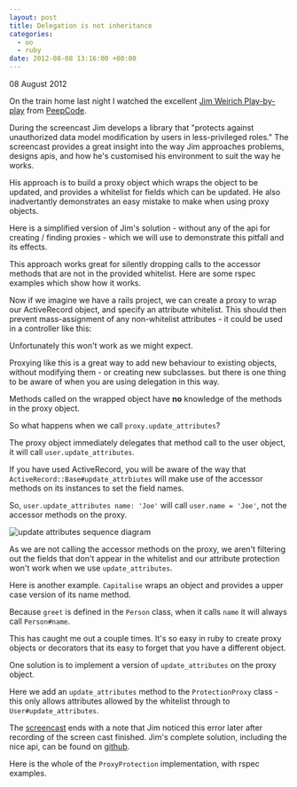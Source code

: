 ```yaml
---
layout: post
title: Delegation is not inheritance
categories:
  - oo
  - ruby
date: 2012-08-08 13:16:00 +00:00
---
```

<p class="date">08 August 2012</p>

On the train home last night I watched the excellent [Jim Weirich
Play-by-play](https://peepcode.com/products/play-by-play-jimweirich-ruby) from
[PeepCode](https://peepcode.com/).

During the screencast Jim develops a library that "protects against unauthorized
data model modification by users in less-privileged roles." The screencast
provides a great insight into the way Jim approaches problems, designs apis, and
how he's customised his environment to suit the way he works.

His approach is to build a proxy object which wraps the object to be updated,
and provides a whitelist for fields which can be updated. He also inadvertantly
demonstrates an easy mistake to make when using proxy objects.

Here is a simplified version of Jim's solution -  without any of the api for
creating / finding proxies - which we will use to demonstrate this pitfall and
its effects.

<script src="https://gist.github.com/3294185.js?file=protection_proxy.rb">
</script>

This approach works great for silently dropping calls to the accessor methods
that are not in the provided whitelist. Here are some rspec examples which show
how it works.

<script src="https://gist.github.com/3294185.js?file=protection_proxy_spec.rb">
</script>

Now if we imagine we have a rails project, we can create a proxy to wrap our
ActiveRecord object, and specify an attribute whitelist.  This should then
prevent mass-assignment of any non-whitelist attributes - it could be used in
a controller like this:

<script src="https://gist.github.com/3294185.js?file=user_controller.rb">
</script>

Unfortunately this won't work as we might expect.

Proxying like this is a great way to add new behaviour to existing objects,
without modifying them - or creating new subclasses. but there is one thing to
be aware of when you are using delegation in this way.

Methods called on the wrapped object have **no** knowledge of the methods in the
proxy object.

So what happens when we call `proxy.update_attributes`?

The proxy object immediately delegates that method call to the user object, it
will call `user.update_attributes`.

If you have used ActiveRecord, you will be aware of the way that
`ActiveRecord::Base#update_attrbiutes` will make use of the accessor methods on
its instances to set the field names.

So, `user.update_attributes name: 'Joe'` will call `user.name = 'Joe'`, not the
accessor methods on the proxy.

![update attributes sequence
diagram](http://dl.dropbox.com/u/41915/update_attributes_sequence_diagram.png)

As we are not calling the accessor methods on the proxy, we aren't filtering out
the fields that don't appear in the whitelist and our attribute protection won't
work when we use `update_attributes`.

Here is another example. `Capitalise` wraps an object and provides a upper case
version of its name method.

<script src="https://gist.github.com/3294185.js?file=wrapper_example.rb">
</script>

Because `greet` is defined in the `Person` class, when it calls `name` it will
always call `Person#name`.

This has caught me out a couple times. It's so easy in ruby to create proxy
objects or decorators that its easy to forget that you have a different object.

One solution is to implement a version of `update_attributes` on the proxy
object.

<script src="https://gist.github.com/3294185.js?file=protection_proxy_update_attributes.rb">
</script>

Here we add an `update_attributes` method to the `ProtectionProxy` class - this
only allows attributes allowed by the whitelist through to
`User#update_attributes`.

The [screencast](https://peepcode.com/products/play-by-play-jimweirich-ruby)
ends with a note that Jim noticed this error later after recording of the screen
cast finished. Jim's complete solution, including the nice api, can be found on
[github](https://github.com/jimweirich/protection_proxy).

Here is the whole of the `ProxyProtection` implementation, with rspec examples.

<script src="https://gist.github.com/3294185.js?file=protection_proxy_full_spec.rb">
</script>

